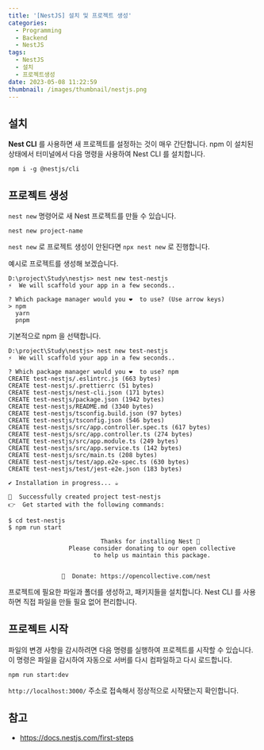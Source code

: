```yaml
---
title: '[NestJS] 설치 및 프로젝트 생성'
categories:
  - Programming
  - Backend
  - NestJS
tags:
  - NestJS
  - 설치
  - 프로젝트생성
date: 2023-05-08 11:22:59
thumbnail: /images/thumbnail/nestjs.png
---
```


## 설치

**Nest CLI** 를 사용하면 새 프로젝트를 설정하는 것이 매우 간단합니다.
npm 이 설치된 상태에서 터미널에서 다음 명령을 사용하여 Nest CLI 를 설치합니다.

```properties
npm i -g @nestjs/cli
```

## 프로젝트 생성

`nest new` 명령어로 새 Nest 프로젝트를 만들 수 있습니다.

```properties
nest new project-name
```

`nest new` 로 프로젝트 생성이 안된다면 `npx nest new` 로 진행합니다.

예시로 프로젝트를 생성해 보겠습니다.

```shell
D:\project\Study\nestjs> nest new test-nestjs
⚡  We will scaffold your app in a few seconds..

? Which package manager would you ❤️  to use? (Use arrow keys)
> npm
  yarn
  pnpm
```

기본적으로 npm 을 선택합니다.

```shell
D:\project\Study\nestjs> nest new test-nestjs
⚡  We will scaffold your app in a few seconds..

? Which package manager would you ❤️  to use? npm
CREATE test-nestjs/.eslintrc.js (663 bytes)
CREATE test-nestjs/.prettierrc (51 bytes)
CREATE test-nestjs/nest-cli.json (171 bytes)
CREATE test-nestjs/package.json (1942 bytes)
CREATE test-nestjs/README.md (3340 bytes)
CREATE test-nestjs/tsconfig.build.json (97 bytes)
CREATE test-nestjs/tsconfig.json (546 bytes)
CREATE test-nestjs/src/app.controller.spec.ts (617 bytes)
CREATE test-nestjs/src/app.controller.ts (274 bytes)
CREATE test-nestjs/src/app.module.ts (249 bytes)
CREATE test-nestjs/src/app.service.ts (142 bytes)
CREATE test-nestjs/src/main.ts (208 bytes)
CREATE test-nestjs/test/app.e2e-spec.ts (630 bytes)
CREATE test-nestjs/test/jest-e2e.json (183 bytes)

✔ Installation in progress... ☕

🚀  Successfully created project test-nestjs
👉  Get started with the following commands:

$ cd test-nestjs
$ npm run start

                          Thanks for installing Nest 🙏
                 Please consider donating to our open collective
                        to help us maintain this package.


               🍷  Donate: https://opencollective.com/nest

```

프로젝트에 필요한 파일과 폴더를 생성하고, 패키지들을 설치합니다. Nest CLI 를 사용하면 직접 파일을 만들 필요 없어 편리합니다.

## 프로젝트 시작

파일의 변경 사항을 감시하려면 다음 명령를 실행하여 프로젝트를 시작할 수 있습니다. 이 명령은 파일을 감시하여 자동으로 서버를 다시 컴파일하고 다시 로드합니다.

```shell
npm run start:dev
```

`http://localhost:3000/` 주소로 접속해서 정상적으로 시작됐는지 확인합니다.

## 참고

- https://docs.nestjs.com/first-steps
